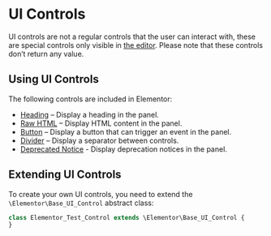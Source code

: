 # UI Controls

<Badge type="tip" vertical="top" text="Elementor Core" /> <Badge type="warning" vertical="top" text="Basic" />

UI controls are not a regular controls that the user can interact with, these are special controls only visible in [the editor](./editor/). Please note that these controls don’t return any value.

## Using UI Controls

The following controls are included in Elementor:

* [Heading](./controls/classes/control-heading) – Display a heading in the panel.
* [Raw HTML](./controls/classes/control-raw-html) – Display HTML content in the panel.
* [Button](./controls/classes/control-button) – Display a button that can trigger an event in the panel.
* [Divider](./controls/classes/control-divider) – Display a separator between controls.
* [Deprecated Notice](./controls/classes/control-deprecated-notice) - Display deprecation notices in the panel.

## Extending UI Controls

To create your own UI controls, you need to extend the `\Elementor\Base_UI_Control` abstract class:

```php {1}
class Elementor_Test_Control extends \Elementor\Base_UI_Control {
}
```
